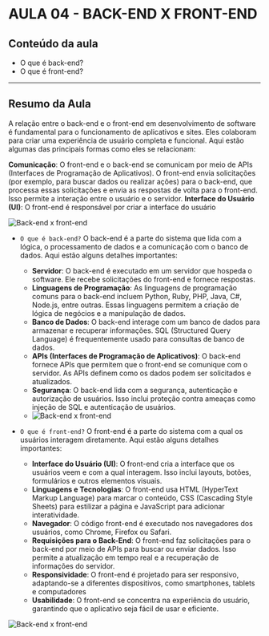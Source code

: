 # AULA 04 - BACK-END X FRONT-END

## Conteúdo da aula

- O que é back-end?
- O que é front-end?

---

## Resumo da Aula

A relação entre o back-end e o front-end em desenvolvimento de software é fundamental para o funcionamento de aplicativos e sites. Eles colaboram para criar uma experiência de usuário completa e funcional. Aqui estão algumas das principais formas como eles se relacionam:

**Comunicação**: O front-end e o back-end se comunicam por meio de APIs (Interfaces de Programação de Aplicativos). O front-end envia solicitações (por exemplo, para buscar dados ou realizar ações) para o back-end, que processa essas solicitações e envia as respostas de volta para o front-end. Isso permite a interação entre o usuário e o servidor.
**Interface do Usuário (UI)**: O front-end é responsável por criar a interface do usuário

![Back-end x front-end](../../.github/mod01/img_au04.png)

- `O que é back-end?` O back-end é a parte do sistema que lida com a lógica, o processamento de dados e a comunicação com o banco de dados. Aqui estão alguns detalhes importantes:

  - **Servidor**: O back-end é executado em um servidor que hospeda o software. Ele recebe solicitações do front-end e fornece respostas.
  - **Linguagens de Programação**: As linguagens de programação comuns para o back-end incluem Python, Ruby, PHP, Java, C#, Node.js, entre outras. Essas linguagens permitem a criação de lógica de negócios e a manipulação de dados.
  - **Banco de Dados**: O back-end interage com um banco de dados para armazenar e recuperar informações. SQL (Structured Query Language) é frequentemente usado para consultas de banco de dados.
  - **APIs (Interfaces de Programação de Aplicativos)**: O back-end fornece APIs que permitem que o front-end se comunique com o servidor. As APIs definem como os dados podem ser solicitados e atualizados.
  - **Segurança**: O back-end lida com a segurança, autenticação e autorização de usuários. Isso inclui proteção contra ameaças como injeção de SQL e autenticação de usuários.
  - ![Back-end x front-end](../../.github/mod01/img_au04b.png)

- `O que é front-end?` O front-end é a parte do sistema com a qual os usuários interagem diretamente. Aqui estão alguns detalhes importantes:

  - **Interface do Usuário (UI)**: O front-end cria a interface que os usuários veem e com a qual interagem. Isso inclui layouts, botões, formulários e outros elementos visuais.
  - **Linguagens e Tecnologias**: O front-end usa HTML (HyperText Markup Language) para marcar o conteúdo, CSS (Cascading Style Sheets) para estilizar a página e JavaScript para adicionar interatividade.
  - **Navegador**: O código front-end é executado nos navegadores dos usuários, como Chrome, Firefox ou Safari.
  - **Requisições para o Back-End**: O front-end faz solicitações para o back-end por meio de APIs para buscar ou enviar dados. Isso permite a atualização em tempo real e a recuperação de informações do servidor.
  - **Responsividade**: O front-end é projetado para ser responsivo, adaptando-se a diferentes dispositivos, como smartphones, tablets e computadores
  - **Usabilidade**: O front-end se concentra na experiência do usuário, garantindo que o aplicativo seja fácil de usar e eficiente.

![Back-end x front-end](../../.github/mod01/img_au04a.png)
